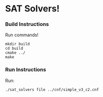 # SAT Solvers!

### Build Instructions
Run commands!
```
mkdir build
cd build
cmake ../
make
```

### Run Instructions
Run:
```
./sat_solvers file ../cnf/simple_v3_c2.cnf
```